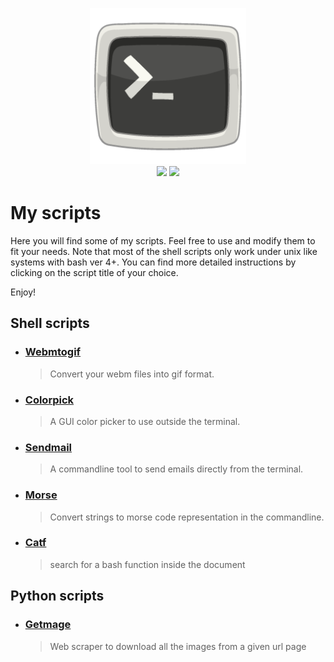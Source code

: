 <p align="center">
<img width=250 src="https://github.com/PinheiroCosta/MyScripts/raw/97722319eace982113f70993149753274e16ad9c/images/terminal.png"></img><br>
<img src="https://img.shields.io/github/issues/PinheiroCosta/MyScripts"></img>
<img src="https://img.shields.io/github/license/PinheiroCosta/MyScripts"></img>
</p>

# My scripts 
Here you will find some of my scripts. Feel free to use and modify them to fit your needs.
Note that most of the shell scripts only work under unix like systems with bash ver 4+. 
You can find more detailed instructions by clicking on the script title of your choice. 

Enjoy!

## Shell scripts

- ### [Webmtogif](https://github.com/PinheiroCosta/MyScripts/blob/main/docs/webmtogif.md)   
    > Convert your webm files into gif format.
- ### [Colorpick](https://github.com/PinheiroCosta/MyScripts/blob/main/docs/colorpick.md)
    > A GUI color picker to use outside the terminal.
- ### [Sendmail](https://github.com/PinheiroCosta/MyScripts/blob/main/docs/sendmail.md)
    > A commandline tool to send emails directly from the terminal.
- ### [Morse](https://github.com/PinheiroCosta/MyScripts/blob/main/docs/morse.md)
    > Convert strings to morse code representation in the commandline.
- ### [Catf](https://github.com/PinheiroCosta/MyScripts/blob/main/docs/catf.md)
    > search for a bash function inside the document

## Python scripts

-   ### [Getmage](https://github.com/PinheiroCosta/MyScripts/blob/main/docs/getmage.md)
    > Web scraper to download all the images from a given url page
